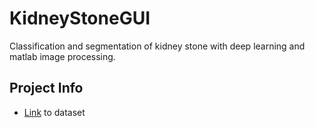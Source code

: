 # KidneyStoneGUI
Classification and segmentation of kidney stone with deep learning and matlab image processing.
## Project Info
- [Link](https://www.kaggle.com/datasets/gurjeetkaurmangat/kidney-ultrasound-images-stone-and-no-stone) to dataset
